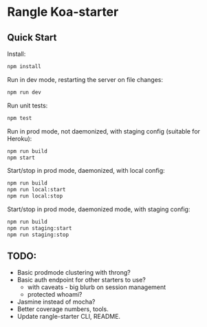 # Rangle Koa-starter

## Quick Start

Install:

```sh
npm install
```

Run in dev mode, restarting the server on file changes:

```sh
npm run dev
```

Run unit tests:

```sh
npm test
```

Run in prod mode, not daemonized, with staging config (suitable for Heroku):

```sh
npm run build
npm start
```

Start/stop in prod mode, daemonized, with local config:

```sh
npm run build
npm run local:start
npm run local:stop
```

Start/stop in prod mode, daemonized mode, with staging config:

```sh
npm run build
npm run staging:start
npm run staging:stop
```

## TODO:

* Basic prodmode clustering with throng?
* Basic auth endpoint for other starters to use?
  * with caveats - big blurb on session management
  * protected whoami?
* Jasmine instead of mocha?
* Better coverage numbers, tools.
* Update rangle-starter CLI, README.
